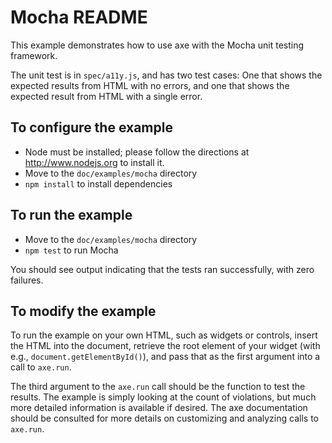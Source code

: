 # Mocha README

This example demonstrates how to use axe with the Mocha unit testing framework.

The unit test is in `spec/a11y.js`, and has two test cases: One that shows the
expected results from HTML with no errors, and one that shows the expected
result from HTML with a single error.

## To configure the example

- Node must be installed; please follow the directions at http://www.nodejs.org
  to install it.
- Move to the `doc/examples/mocha` directory
- `npm install` to install dependencies

## To run the example

- Move to the `doc/examples/mocha` directory
- `npm test` to run Mocha

You should see output indicating that the tests ran successfully, with zero
failures.

## To modify the example

To run the example on your own HTML, such as widgets or controls, insert the
HTML into the document, retrieve the root element of your widget (with e.g.,
`document.getElementById()`), and pass that as the first argument into a call
to `axe.run`.

The third argument to the `axe.run` call should be the function to test
the results. The example is simply looking at the count of violations, but much
more detailed information is available if desired. The axe documentation
should be consulted for more details on customizing and analyzing calls to
`axe.run`.
